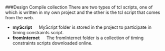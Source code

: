 
###Design Compile collection
There are two types of tcl scripts, one of which is written in my own project and the other is the tcl script that comes from the web.

- **myScript**
&#8195; MyScript folder is stored in the project to participate in timing constraints script.
- **fromInternet**
&#8195; The fromInternet folder is a collection of timing constraints scripts downloaded online.